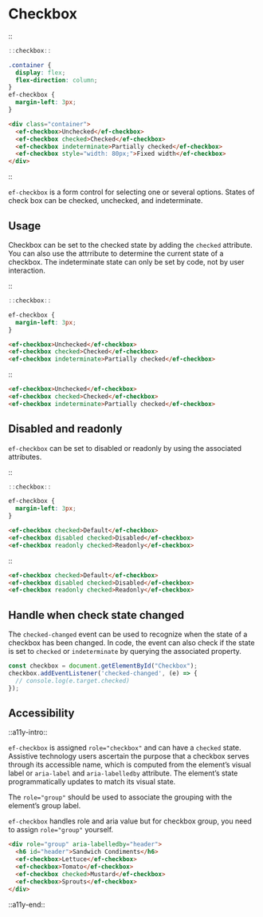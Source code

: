 <!--
type: page
title: Checkbox
location: ./elements/checkbox
layout: default
-->

# Checkbox

::
```javascript
::checkbox::
```
```css
.container {
  display: flex;
  flex-direction: column;
}
ef-checkbox {
  margin-left: 3px;
}
```
```html
<div class="container">
  <ef-checkbox>Unchecked</ef-checkbox>
  <ef-checkbox checked>Checked</ef-checkbox>
  <ef-checkbox indeterminate>Partially checked</ef-checkbox>
  <ef-checkbox style="width: 80px;">Fixed width</ef-checkbox>
</div>
```
::

`ef-checkbox` is a form control for selecting one or several options. States of check box can be checked, unchecked, and indeterminate.

## Usage
Checkbox can be set to the checked state by adding the `checked` attribute. You can also use the attrribute to determine the current state of a checkbox. The indeterminate state can only be set by code, not by user interaction.

::
```javascript
::checkbox::
```
```css
ef-checkbox {
  margin-left: 3px;
}
```
```html
<ef-checkbox>Unchecked</ef-checkbox>
<ef-checkbox checked>Checked</ef-checkbox>
<ef-checkbox indeterminate>Partially checked</ef-checkbox>
```
::

```html
<ef-checkbox>Unchecked</ef-checkbox>
<ef-checkbox checked>Checked</ef-checkbox>
<ef-checkbox indeterminate>Partially checked</ef-checkbox>
```

## Disabled and readonly
`ef-checkbox` can be set to disabled or readonly by using the associated attributes.

::
```javascript
::checkbox::
```
```css
ef-checkbox {
  margin-left: 3px;
}
```
```html
<ef-checkbox checked>Default</ef-checkbox>
<ef-checkbox disabled checked>Disabled</ef-checkbox>
<ef-checkbox readonly checked>Readonly</ef-checkbox>
```
::

```html
<ef-checkbox checked>Default</ef-checkbox>
<ef-checkbox disabled checked>Disabled</ef-checkbox>
<ef-checkbox readonly checked>Readonly</ef-checkbox>
```

## Handle when check state changed
The `checked-changed` event can be used to recognize when the state of a checkbox has been changed. In code, the event can also check if the state is set to `checked` or `indeterminate` by querying the associated property.

```javascript
const checkbox = document.getElementById("Checkbox");
checkbox.addEventListener('checked-changed', (e) => {
  // console.log(e.target.checked)
});
```

## Accessibility
::a11y-intro::

`ef-checkbox` is assigned `role="checkbox"` and can have a `checked` state. Assistive technology users ascertain the purpose that a checkbox serves through its accessible name, which is computed from the element’s visual label or `aria-label` and `aria-labelledby` attribute. The element’s state programmatically updates to match its visual state. 

The `role="group"` should be used to associate the grouping with the element’s group label. 

`ef-checkbox` handles role and aria value but for checkbox group, you need to assign `role="group"` yourself.

```html
<div role="group" aria-labelledby="header">
  <h6 id="header">Sandwich Condiments</h6>  
  <ef-checkbox>Lettuce</ef-checkbox>
  <ef-checkbox>Tomato</ef-checkbox>
  <ef-checkbox checked>Mustard</ef-checkbox>
  <ef-checkbox>Sprouts</ef-checkbox>
</div>
```

::a11y-end::
